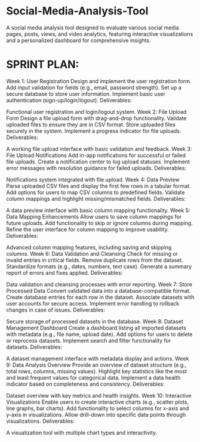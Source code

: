 # Social-Media-Analysis-Tool
A social media analysis tool designed to evaluate various social media pages, posts, views, and video analytics, featuring interactive visualizations and a personalized dashboard for comprehensive insights.

# SPRINT PLAN:
Week 1: User Registration
Design and implement the user registration form.
Add input validation for fields (e.g., email, password strength).
Set up a secure database to store user information.
Implement basic user authentication (sign-up/login/logout).
Deliverables:

Functional user registration and login/logout system.
Week 2: File Upload Form
Design a file upload form with drag-and-drop functionality.
Validate uploaded files to ensure they are in CSV format.
Store uploaded files securely in the system.
Implement a progress indicator for file uploads.
Deliverables:

A working file upload interface with basic validation and feedback.
Week 3: File Upload Notifications
Add in-app notifications for successful or failed file uploads.
Create a notification center to log upload statuses.
Implement error messages with resolution guidance for failed uploads.
Deliverables:

Notifications system integrated with file upload.
Week 4: Data Preview
Parse uploaded CSV files and display the first few rows in a tabular format.
Add options for users to map CSV columns to predefined fields.
Validate column mappings and highlight missing/mismatched fields.
Deliverables:

A data preview interface with basic column mapping functionality.
Week 5: Data Mapping Enhancements
Allow users to save column mappings for future uploads.
Add functionality to skip or ignore columns during mapping.
Refine the user interface for column mapping to improve usability.
Deliverables:

Advanced column mapping features, including saving and skipping columns.
Week 6: Data Validation and Cleansing
Check for missing or invalid entries in critical fields.
Remove duplicate rows from the dataset.
Standardize formats (e.g., dates, numbers, text case).
Generate a summary report of errors and fixes applied.
Deliverables:

Data validation and cleansing processes with error reporting.
Week 7: Store Processed Data
Convert validated data into a database-compatible format.
Create database entries for each row in the dataset.
Associate datasets with user accounts for secure access.
Implement error handling to rollback changes in case of issues.
Deliverables:

Secure storage of processed datasets in the database.
Week 8: Dataset Management Dashboard
Create a dashboard listing all imported datasets with metadata (e.g., file name, upload date).
Add options for users to delete or reprocess datasets.
Implement search and filter functionality for datasets.
Deliverables:

A dataset management interface with metadata display and actions.
Week 9: Data Analysis Overview
Provide an overview of dataset structure (e.g., total rows, columns, missing values).
Highlight key statistics like the most and least frequent values for categorical data.
Implement a data health indicator based on completeness and consistency.
Deliverables:

Dataset overview with key metrics and health insights.
Week 10: Interactive Visualizations
Enable users to create interactive charts (e.g., scatter plots, line graphs, bar charts).
Add functionality to select columns for x-axis and y-axis in visualizations.
Allow drill-down into specific data points through visualizations.
Deliverables:

A visualization tool with multiple chart types and interactivity.

